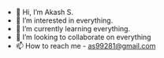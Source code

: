 - 👋 Hi, I’m Akash S.
- 👀 I’m interested in everything.
- 🌱 I’m currently learning everything.
- 💞️ I’m looking to collaborate on everything
- 📫 How to reach me - as99281@gmail.com

<!---
Akash-S22/Akash-S22 is a ✨ special ✨ repository because its `README.md` (this file) appears on your GitHub profile.
You can click the Preview link to take a look at your changes.
--->
